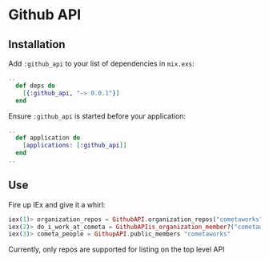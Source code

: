 # Github API

## Installation
Add `:github_api` to your list of dependencies in `mix.exs`:

```elixir
..
  def deps do
    [{:github_api, "~> 0.0.1"}]
  end
```

Ensure `:github_api` is started before your application:
```elixir
..
  def application do
    [applications: [:github_api]]
  end
..
```

## Use

Fire up IEx and give it a whirl:

```elixir
iex(1)> organization_repos = GithubAPI.organization_repos("cometaworks")
iex(2)> do_i_work_at_cometa = GithubAPIis_organization_member?("cometaworks", "ybur-yug")
iex(3)> cometa_people = GithupAPI.public_members "cometaworks"
```

Currently, only repos are supported for listing on the top level API
